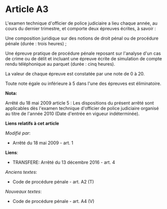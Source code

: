 # Article A3

L'examen technique d'officier de police judiciaire a lieu chaque année, au cours du dernier trimestre, et comporte deux
épreuves écrites, à savoir : 

Une composition juridique sur des notions de droit pénal ou de procédure pénale (durée : trois heures) ; 

Une épreuve pratique de procédure pénale reposant sur l'analyse d'un cas de crime ou de délit et incluant une épreuve écrite
de simulation de compte rendu téléphonique au parquet (durée : cinq heures). 

La valeur de chaque épreuve est constatée par une note de 0 à 20. 

Toute note égale ou inférieure à 5 dans l'une des épreuves est éliminatoire.

**Nota:**

Arrêté du 18 mai 2009 article 5 : Les dispositions du présent arrêté sont applicables dès l'examen technique d'officier de
police judiciaire organisé au titre de l'année 2010 (Date d'entrée en vigueur indéterminée).

**Liens relatifs à cet article**

_Modifié par_:

  - Arrêté du 18 mai 2009 - art. 1

**Liens**:

  - TRANSFERE: Arrêté du 13 décembre 2016 - art. 4

_Anciens textes_:

  - Code de procédure pénale - art. A2 (T)

_Nouveaux textes_:

  - Code de procédure pénale - art. A4 (V)
